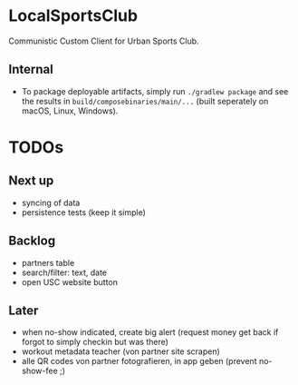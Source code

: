 # LocalSportsClub

Communistic Custom Client for Urban Sports Club.

## Internal

* To package deployable artifacts, simply run `./gradlew package` and see the results in `build/composebinaries/main/...` (built seperately on macOS, Linux, Windows).

# TODOs

## Next up

* syncing of data
* persistence tests (keep it simple)

## Backlog

* partners table
* search/filter: text, date
* open USC website button

## Later

* when no-show indicated, create big alert (request money get back if forgot to simply checkin but was there)
* workout metadata teacher (von partner site scrapen)
* alle QR codes von partner fotografieren, in app geben (prevent no-show-fee ;)
